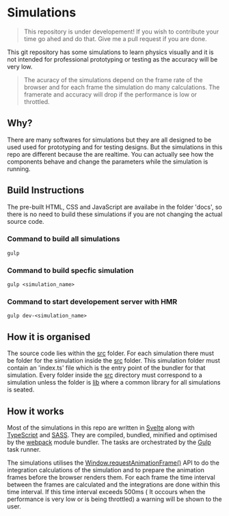 # Simulations
> This repository is under developement! If you wish to contribute your time go ahed and do that. Give me a pull request if you are done.

This git repository has some simulations to learn physics visually and it is not intended for professional prototyping or testing  as the accuracy will be very low.

> The acuracy of the simulations depend on the frame rate of the browser and for each frame the simulation do many calculations. The framerate and accuracy will drop if the performance is low or throttled.

## Why?

There are many softwares for simulations but they are all designed to be used used for prototyping and for testing designs. But the simulations in this repo are different because the are realtime. You can actually see how the components behave and change the parameters while the simulation is running.

## Build Instructions

The pre-built HTML, CSS and JavaScript are availabe in the folder 'docs', so there is no need to build these simulations if you are not changing the actual source code.

### Command to build all simulations
 ```shell
 gulp
 ```

### Command to build specfic simulation
 ```shell
 gulp <simulation_name>
 ```

### Command to start developement server with HMR
 ```shell
 gulp dev-<simulation_name>
 ```

## How it is organised

The source code lies within the [src](./src) folder. For each simulation there must be folder for the simulation inside the [src](./src) folder.
This simulation folder must contain an 'index.ts' file which is the entry point of the bundler for that simulation. Every folder inside the [src](./src) directory must correspond to a simulation unless the folder is [lib](./src/lib) where a common library for all simulations is seated.

## How it works

Most of the simulations in this repo are written in [Svelte](https://svelte.dev/) along with [TypeScript](https://www.typescriptlang.org/) and [SASS](https://sass-lang.com/). They are compiled, bundled, minified and optimised by the [webpack](https://webpack.js.org/) module bundler. The tasks are orchestrated by the [Gulp](https://gulpjs.com/) task runner.

The simulations utilises the [Window.requestAnimationFrame()](https://developer.mozilla.org/docs/Web/API/window/requestAnimationFrame) API to do the integration calculations of the simulation and to prepare the animation frames before the browser renders them.
For each frame the time interval between the frames are calculated and the integrations are done within this time interval. If this time interval exceeds 500ms ( It occours when the performance is very low or is being throttled) a warning will be shown to the user.
